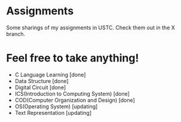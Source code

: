 # Assignments
Some sharings of my assignments in USTC. Check them out in the X branch.

# Feel free to take anything!

* C Language Learning \[done\]
* Data Structure \[done\]
* Digital Circuit \[done\]
* ICS(Introduction to Computing System) \[done\]
* COD(Computer Organization and Design) \[done\]
* OS(Operating System) \[updating\]
* Text Representation \[updating\]

